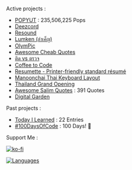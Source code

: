 Active projects :

- [POPYUT](https://github.com/narze/popyut) : 235,506,225 Pops
- [Deezcord](https://github.com/narze/deezcord) 
- [Resound](https://github.com/narze/resound) 
- [Lumken (ลำเค็ญ)](https://github.com/narze/lumken) 
- [OlymPic](https://olym-pic.vercel.app) 
- [Awesome Cheab Quotes](https://github.com/narze/awesome-cheab-quotes) 
- [ติด vs ตรวจ](https://tid-vs-truad.vercel.app) 
- [Coffee to Code](https://github.com/narze/coffee-to-code) 
- [Resumette - Printer-friendly standard résumé](https://github.com/narze/resume) 
- [Manoonchai Thai Keyboard Layout](https://github.com/manoonchai/manoonchai) 
- [Thailand Grand Opening](https://thailand-grand-opening.web.app) 
- [Awesome Salim Quotes](https://watasalim.vercel.app) : 391 Quotes
- [Digital Garden](https://monosor.com) 

Past projects :

- [Today I Learned](https://github.com/narze/til) : 22 Entries
- [#100DaysOfCode](https://github.com/narze/100daysofcode) : 100 Days! 🎉


Support Me :

[![ko-fi](https://ko-fi.com/img/githubbutton_sm.svg)](https://ko-fi.com/narze)

[![Languages](https://github-readme-stats.vercel.app/api/top-langs/?username=narze&layout=compact&langs_count=10&hide_border=true&custom_title=Languages&bg_color=00000000)](https://github.com/narze)
